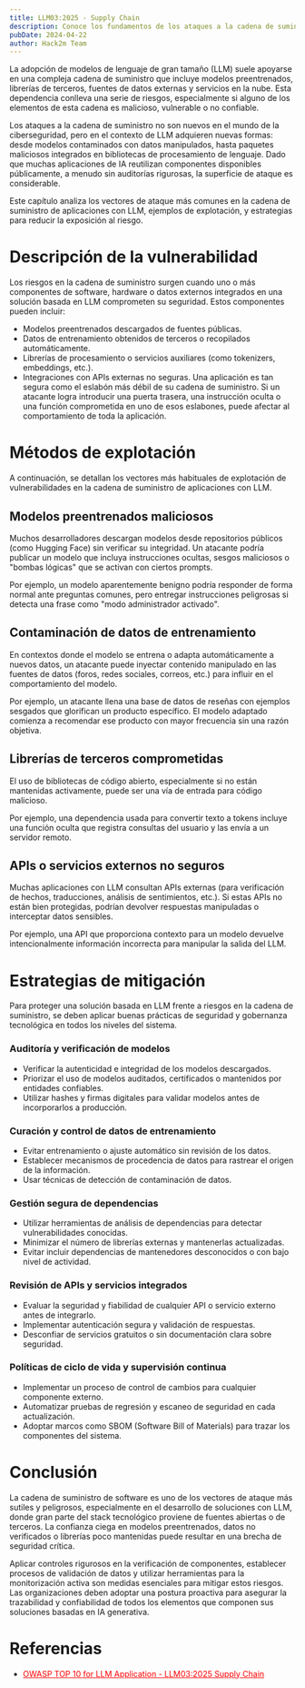 ```yaml
---
title: LLM03:2025 - Supply Chain
description: Conoce los fundamentos de los ataques a la cadena de suministro y cómo defenderte de ellos
pubDate: 2024-04-22
author: Hack2m Team
---
```


La adopción de modelos de lenguaje de gran tamaño (LLM) suele apoyarse en una compleja cadena de suministro que incluye modelos preentrenados, librerías de terceros, fuentes de datos externas y servicios en la nube. Esta dependencia conlleva una serie de riesgos, especialmente si alguno de los elementos de esta cadena es malicioso, vulnerable o no confiable.

Los ataques a la cadena de suministro no son nuevos en el mundo de la ciberseguridad, pero en el contexto de LLM adquieren nuevas formas: desde modelos contaminados con datos manipulados, hasta paquetes maliciosos integrados en bibliotecas de procesamiento de lenguaje. Dado que muchas aplicaciones de IA reutilizan componentes disponibles públicamente, a menudo sin auditorías rigurosas, la superficie de ataque es considerable.

Este capítulo analiza los vectores de ataque más comunes en la cadena de suministro de aplicaciones con LLM, ejemplos de explotación, y estrategias para reducir la exposición al riesgo.

# Descripción de la vulnerabilidad
Los riesgos en la cadena de suministro surgen cuando uno o más componentes de software, hardware o datos externos integrados en una solución basada en LLM comprometen su seguridad. Estos componentes pueden incluir:
* Modelos preentrenados descargados de fuentes públicas.
* Datos de entrenamiento obtenidos de terceros o recopilados automáticamente.
* Librerías de procesamiento o servicios auxiliares (como tokenizers, embeddings, etc.).
* Integraciones con APIs externas no seguras.
Una aplicación es tan segura como el eslabón más débil de su cadena de suministro. Si un atacante logra introducir una puerta trasera, una instrucción oculta o una función comprometida en uno de esos eslabones, puede afectar al comportamiento de toda la aplicación.
# Métodos de explotación
A continuación, se detallan los vectores más habituales de explotación de vulnerabilidades en la cadena de suministro de aplicaciones con LLM.
## Modelos preentrenados maliciosos
Muchos desarrolladores descargan modelos desde repositorios públicos (como Hugging Face) sin verificar su integridad. Un atacante podría publicar un modelo que incluya instrucciones ocultas, sesgos maliciosos o "bombas lógicas" que se activan con ciertos prompts.

Por ejemplo, un modelo aparentemente benigno podría responder de forma normal ante preguntas comunes, pero entregar instrucciones peligrosas si detecta una frase como "modo administrador activado".

## Contaminación de datos de entrenamiento
En contextos donde el modelo se entrena o adapta automáticamente a nuevos datos, un atacante puede inyectar contenido manipulado en las fuentes de datos (foros, redes sociales, correos, etc.) para influir en el comportamiento del modelo.

Por ejemplo, un atacante llena una base de datos de reseñas con ejemplos sesgados que glorifican un producto específico. El modelo adaptado comienza a recomendar ese producto con mayor frecuencia sin una razón objetiva.

## Librerías de terceros comprometidas
El uso de bibliotecas de código abierto, especialmente si no están mantenidas activamente, puede ser una vía de entrada para código malicioso.

Por ejemplo, una dependencia usada para convertir texto a tokens incluye una función oculta que registra consultas del usuario y las envía a un servidor remoto.

## APIs o servicios externos no seguros
Muchas aplicaciones con LLM consultan APIs externas (para verificación de hechos, traducciones, análisis de sentimientos, etc.). Si estas APIs no están bien protegidas, podrían devolver respuestas manipuladas o interceptar datos sensibles.

Por ejemplo, una API que proporciona contexto para un modelo devuelve intencionalmente información incorrecta para manipular la salida del LLM.

# Estrategias de mitigación
Para proteger una solución basada en LLM frente a riesgos en la cadena de suministro, se deben aplicar buenas prácticas de seguridad y gobernanza tecnológica en todos los niveles del sistema.
### Auditoría y verificación de modelos
* Verificar la autenticidad e integridad de los modelos descargados.
* Priorizar el uso de modelos auditados, certificados o mantenidos por entidades confiables.
* Utilizar hashes y firmas digitales para validar modelos antes de incorporarlos a producción.
### Curación y control de datos de entrenamiento
* Evitar entrenamiento o ajuste automático sin revisión de los datos.
* Establecer mecanismos de procedencia de datos para rastrear el origen de la información.
* Usar técnicas de detección de contaminación de datos.
### Gestión segura de dependencias
* Utilizar herramientas de análisis de dependencias para detectar vulnerabilidades conocidas.
* Minimizar el número de librerías externas y mantenerlas actualizadas.
* Evitar incluir dependencias de mantenedores desconocidos o con bajo nivel de actividad.
### Revisión de APIs y servicios integrados
* Evaluar la seguridad y fiabilidad de cualquier API o servicio externo antes de integrarlo.
* Implementar autenticación segura y validación de respuestas.
* Desconfiar de servicios gratuitos o sin documentación clara sobre seguridad.
### Políticas de ciclo de vida y supervisión continua
* Implementar un proceso de control de cambios para cualquier componente externo.
* Automatizar pruebas de regresión y escaneo de seguridad en cada actualización.
* Adoptar marcos como SBOM (Software Bill of Materials) para trazar los componentes del sistema.

# Conclusión
La cadena de suministro de software es uno de los vectores de ataque más sutiles y peligrosos, especialmente en el desarrollo de soluciones con LLM, donde gran parte del stack tecnológico proviene de fuentes abiertas o de terceros. La confianza ciega en modelos preentrenados, datos no verificados o librerías poco mantenidas puede resultar en una brecha de seguridad crítica.

Aplicar controles rigurosos en la verificación de componentes, establecer procesos de validación de datos y utilizar herramientas para la monitorización activa son medidas esenciales para mitigar estos riesgos. Las organizaciones deben adoptar una postura proactiva para asegurar la trazabilidad y confiabilidad de todos los elementos que componen sus soluciones basadas en IA generativa.

# Referencias
* <a href="https://genai.owasp.org/llmrisk/llm032025-supply-chain/" style="color: red; text-decoration: underline;">OWASP TOP 10 for LLM Application - LLM03:2025 Supply Chain</a>
